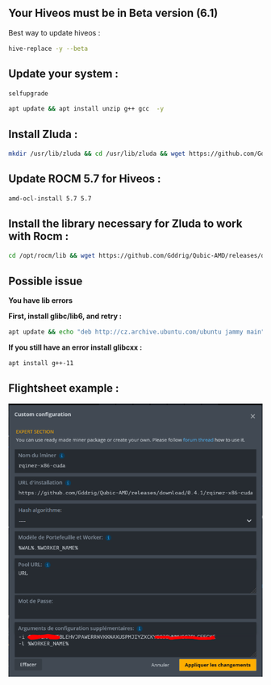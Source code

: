 ## Your Hiveos must be in Beta version (6.1)

Best way to update hiveos : 
```sh
hive-replace -y --beta
```

## Update your system :

```sh
selfupgrade
```
```sh
apt update && apt install unzip g++ gcc  -y
```

## Install Zluda :
```sh
mkdir /usr/lib/zluda && cd /usr/lib/zluda && wget https://github.com/Gddrig/Qubic-AMD/releases/download/3.22/zluda_hiveos-6.1.zip && unzip zluda_hiveos-6.1.zip && chmod +rwx /usr/lib/zluda/* && cd /
```

## Update ROCM 5.7 for Hiveos :
```sh
amd-ocl-install 5.7 5.7
```

## Install the library necessary for Zluda to work with Rocm :
```sh
cd /opt/rocm/lib && wget https://github.com/Gddrig/Qubic-AMD/releases/download/3.22/libamdhip64.so.zip && unzip libamdhip64.so.zip && chmod +rwx /opt/rocm/lib/* && rm libamdhip64.so.zip && cd / && ldconfig
```


## Possible issue

**You have lib errors**

**First, install glibc/lib6, and retry :**
```sh
apt update && echo "deb http://cz.archive.ubuntu.com/ubuntu jammy main" >> /etc/apt/sources.list && apt update && apt install tmux -y && apt install libc6 -y
```

**If you still have an error install glibcxx :**
```sh
apt install g++-11
```

## Flightsheet example :

![alt text](https://github.com/Gddrig/Qubic_Hiveos/blob/main/Capture.PNG)
